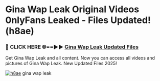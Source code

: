 # Gina Wap Leak Original Videos 0nlyFans Leaked - Files Updated! (h8ae)

<h3>🔴 CLICK HERE 🌐==►► <a href="https://tinyurl.com/x26r9saj" rel="nofollow">Gina Wap Leak Updated Files</a></h3>

Get Gina Wap Leak and all content. Now you can access all videos and pictures of Gina Wap Leak. New Updated Files 2025!

[![h8ae](https://i.imgur.com/LkgZPqh.gif)](https://tinyurl.com/x26r9saj)
gina wap leak